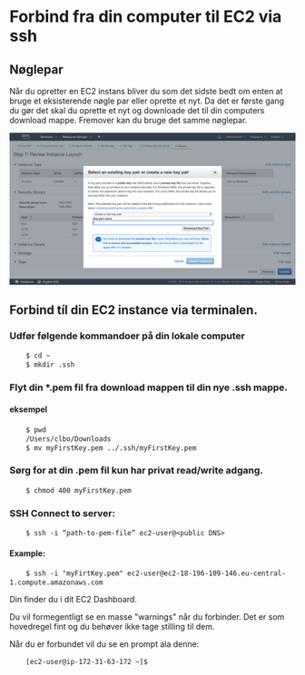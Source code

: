 <!-- JS use if these pages are used as githubpages. can be deleted if used elsewhere -->
<script src="https://code.jquery.com/jquery-3.2.1.min.js"></script>
<script src="script.js"></script>

# Forbind fra din computer til EC2 via ssh
## Nøglepar

Når du opretter en EC2 instans bliver du som det sidste bedt om enten at bruge et eksisterende nøgle par eller oprette et nyt. Da det er første gang du gør det skal du oprette et nyt og downloade det til din computers download mappe. Fremover kan du bruge det samme nøglepar.

![](../img/create_download_key.png)

## Forbind tíl din EC2 instance via terminalen.

###  Udfør følgende kommandoer på din lokale computer

```
	$ cd ~
	$ mkdir .ssh
```
### Flyt din *.pem fil fra download mappen til din nye .ssh mappe.    

#### eksempel    

```
	$ pwd
	/Users/clbo/Downloads
	$ mv myFirstKey.pem ../.ssh/myFirstKey.pem
```

### Sørg for at din .pem fil kun har privat read/write adgang.

```
	$ chmod 400 myFirstKey.pem
```

### SSH Connect to server:

```
	$ ssh -i “path-to-pem-file” ec2-user@<public DNS>
```

#### Example:

```
	$ ssh -i "myFirtKey.pem" ec2-user@ec2-18-196-109-146.eu-central-1.compute.amazonaws.com
```

Din <public DNS> finder du i dit EC2 Dashboard.    

Du vil formegentligt se en masse "warnings" når du forbinder. Det er som hovedregel fint og du behøver ikke tage stilling til dem.     

Når du er forbundet vil du se en prompt ala denne:

```
	[ec2-user@ip-172-31-63-172 ~]$
```



